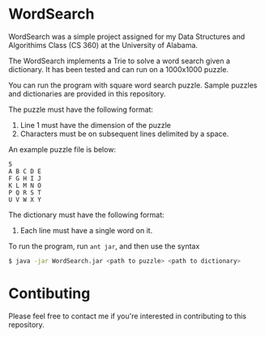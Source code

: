 # WordSearch

WordSearch was a simple project assigned for my Data Structures and Algorithims Class (CS 360) 
at the University of Alabama.

The WordSearch implements a Trie to solve a word search given a dictionary. It has been 
tested and can run on a 1000x1000 puzzle.

You can run the program with square word search puzzle. Sample puzzles and dictionaries are 
provided in this repository.

The puzzle must have the following format:
1. Line 1 must have the dimension of the puzzle
2. Characters must be on subsequent lines delimited by a space.

An example puzzle file is below:
```
5
A B C D E
F G H I J 
K L M N O 
P Q R S T 
U V W X Y
```

The dictionary must have the following format:
1. Each line must have a single word on it.

To run the program, run `ant jar`, and then use the syntax

```bash
$ java -jar WordSearch.jar <path to puzzle> <path to dictionary>
```

# Contibuting
Please feel free to contact me if you're interested in contributing to this repository.
 

